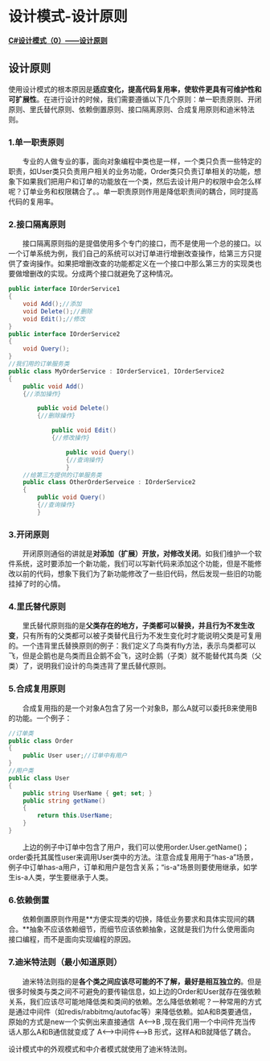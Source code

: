 # 设计模式-设计原则

**[C#设计模式（0）——设计原则](https://www.cnblogs.com/wyy1234/p/9961078.html)**

## 设计原则

使用设计模式的根本原因是**适应变化，提高代码复用率，使软件更具有可维护性和可扩展性**。在进行设计的时候，我们需要遵循以下几个原则：单一职责原则、开闭原则、里氏替代原则、依赖倒置原则、接口隔离原则、合成复用原则和迪米特法则。

### 1.单一职责原则

　　专业的人做专业的事，面向对象编程中类也是一样，一个类只负责一些特定的职责，如User类只负责用户相关的业务功能，Order类只负责订单相关的功能，想象下如果我们把用户和订单的功能放在一个类，然后去设计用户的权限中会怎么样呢？订单业务和权限耦合了。。单一职责原则作用是降低职责间的耦合，同时提高代码的复用率。

### 2.接口隔离原则

　　接口隔离原则指的是提倡使用多个专门的接口，而不是使用一个总的接口。以一个订单系统为例，我们自己的系统可以对订单进行增删改查操作，给第三方只提供了查询操作。如果把增删改查的功能都定义在一个接口中那么第三方的实现类也要做增删改的实现。分成两个接口就避免了这种情况。

```C#
public interface IOrderService1
{
    void Add();//添加
    void Delete();//删除
    void Edit();//修改
}
public interface IOrderService2
{
    void Query();
}
//我们用的订单服务类
public class MyOrderService : IOrderService1, IOrderService2
{
    public void Add()
    {//添加操作}

        public void Delete()
        {//删除操作}

            public void Edit()
            {//修改操作}

                public void Query()
                {//查询操作}
                }
    //给第三方提供的订单服务类
    public class OtherOrderServeice : IOrderService2
    {
        public void Query()
        {//查询操作}
        }
```

### 3.开闭原则

　　开闭原则通俗的讲就是**对添加（扩展）开放，对修改关闭**。如我们维护一个软件系统，这时要添加一个新功能，我们可以写新代码来添加这个功能，但是不能修改以前的代码，想象下我们为了新功能修改了一些旧代码，然后发现一些旧的功能挂掉了时的心情。

### 4.里氏替代原则

　　里氏替代原则指的是**父类存在的地方，子类都可以替换，并且行为不发生改变**，只有所有的父类都可以被子类替代且行为不发生变化时才能说明父类是可复用的。一个违背里氏替换原则的例子：我们定义了鸟类有fly方法，表示鸟类都可以飞，但是企鹅也是鸟类而且企鹅不会飞，这时企鹅（子类）就不能替代其鸟类（父类）了，说明我们设计的鸟类违背了里氏替代原则。

### 5.合成复用原则

　　合成复用指的是一个对象A包含了另一个对象B，那么A就可以委托B来使用B的功能。一个例子：

```C#
//订单类
public class Order
{
    public User user;//订单中有用户
}
//用户类
public class User
{
    public string UserName { get; set; }
    public string getName()
    {
        return this.UserName;
    }
}
```

　　上边的例子中订单中包含了用户，我们可以使用order.User.getName()；order委托其属性user来调用User类中的方法。注意合成复用用于“has-a”场景，例子中订单has-a用户，订单和用户是包含关系；“is-a"场景则要使用继承，如学生is-a人类，学生要继承于人类。

### 6.依赖倒置

　　依赖倒置原则作用是**方便实现类的切换，降低业务要求和具体实现间的耦合。**抽象不应该依赖细节，而细节应该依赖抽象，这就是我们为什么使用面向接口编程，而不是面向实现编程的原因。

### 7.迪米特法则（最小知道原则）

　　迪米特法则指的是**各个类之间应该尽可能的不了解，最好是相互独立的**。但是很多时候类与类之间不可避免的要传输信息，如上边的Order和User就存在强依赖关系，我们应该尽可能地降低类和类间的依赖。怎么降低依赖呢？一种常用的方式是通过中间件（如redis/rabbitmq/autofac等）来降低依赖。如A和B类要通信，原始的方式是new一个实例出来直接通信  A<-->B ,现在我们用一个中间件充当传话人那么A和B通信就变成了 A<-->中间件<-->B 形式，这样A和B就降低了耦合。

设计模式中的外观模式和中介者模式就使用了迪米特法则。
